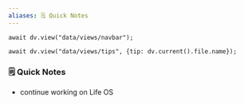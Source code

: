 ```yaml
---
aliases: 🗒️ Quick Notes
---
```


```dataviewjs
await dv.view("data/views/navbar");

await dv.view("data/views/tips", {tip: dv.current().file.name});
```

### 🗒️ Quick Notes

- continue working on Life OS
